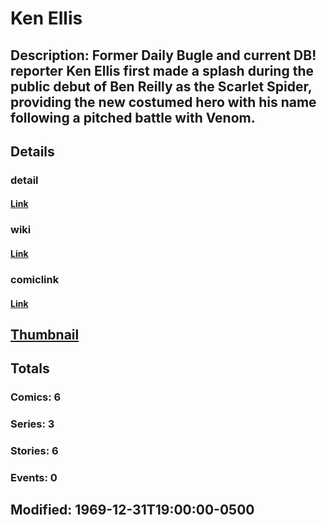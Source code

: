 # Ken Ellis
## Description: Former Daily Bugle and current DB! reporter Ken Ellis first made a splash during the public debut of Ben Reilly as the Scarlet Spider, providing the new costumed hero with his name following a pitched battle with Venom.
## Details
### detail
#### [Link](http://marvel.com/characters/2912/ken_ellis?utm_campaign=apiRef&utm_source=d8455188da2836f893171a8a63981172)
### wiki
#### [Link](http://marvel.com/universe/Ellis,_Ken?utm_campaign=apiRef&utm_source=d8455188da2836f893171a8a63981172)
### comiclink
#### [Link](http://marvel.com/comics/characters/1011319/ken_ellis?utm_campaign=apiRef&utm_source=d8455188da2836f893171a8a63981172)
## [Thumbnail](http://i.annihil.us/u/prod/marvel/i/mg/5/80/4c002e50c1a87.jpg)
## Totals
### Comics: 6
### Series: 3
### Stories: 6
### Events: 0
## Modified: 1969-12-31T19:00:00-0500
